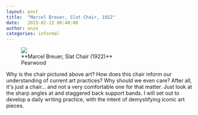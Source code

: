```yaml
---
layout: post
title:  "Marcel Breuer, Slat Chair, 1922"
date:   2015-02-22 00:48:00
author: onzo
categories: informal
---
```


<figure>
  <img src="{{site.url}}/img/2015/texts/breuer-slat-chair.jpg">
  <figcaption>
    **Marcel Breuer, Slat Chair (1922)** <br />
    Pearwood
  </figcaption>
</figure>

Why is the chair pictured above art? How does this chair inform our understanding of current art practices? Why should we even care? After all, it's just a chair... and not a very comfortable one for that matter. Just look at the sharp angles at and staggered back support bands. I will set out to develop a daily writing practice, with the intent of demystifying iconic art pieces.
